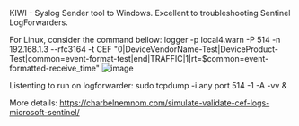 KIWI - Syslog Sender tool to Windows. Excellent to troubleshooting Sentinel LogForwarders.

For Linux, consider the command bellow:
logger -p local4.warn -P 514 -n 192.168.1.3 --rfc3164 -t CEF "0|DeviceVendorName-Test|DeviceProduct-Test|common=event-format-test|end|TRAFFIC|1|rt=$common=event-formatted-receive_time"
![image](https://github.com/user-attachments/assets/87133046-d289-4d19-9f5a-164425f6158c)

Listenting to run on logforwarder:
sudo tcpdump -i any port 514 -1 -A -vv &

More details: https://charbelnemnom.com/simulate-validate-cef-logs-microsoft-sentinel/
